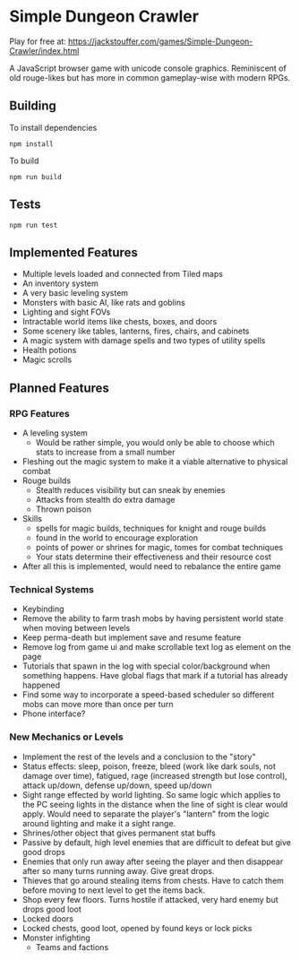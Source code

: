 # Simple Dungeon Crawler

Play for free at: https://jackstouffer.com/games/Simple-Dungeon-Crawler/index.html

A JavaScript browser game with unicode console graphics. Reminiscent of old rouge-likes
but has more in common gameplay-wise with modern RPGs.

## Building

To install dependencies

```
npm install
```

To build

```
npm run build
```

## Tests

```
npm run test
```

## Implemented Features

* Multiple levels loaded and connected from Tiled maps
* An inventory system
* A very basic leveling system
* Monsters with basic AI, like rats and goblins
* Lighting and sight FOVs
* Intractable world items like chests, boxes, and doors
* Some scenery like tables, lanterns, fires, chairs, and cabinets
* A magic system with damage spells and two types of utility spells
* Health potions
* Magic scrolls

## Planned Features

### RPG Features

* A leveling system
  * Would be rather simple, you would only be able to choose which stats to increase from a small number
* Fleshing out the magic system to make it a viable alternative to physical combat
* Rouge builds
  * Stealth reduces visibility but can sneak by enemies
  * Attacks from stealth do extra damage
  * Thrown poison
* Skills
  * spells for magic builds, techniques for knight and rouge builds
  * found in the world to encourage exploration
  * points of power or shrines for magic, tomes for combat techniques
  * Your stats determine their effectiveness and their resource cost
* After all this is implemented, would need to rebalance the entire game

### Technical Systems

* Keybinding
* Remove the ability to farm trash mobs by having persistent world state when moving
between levels
* Keep perma-death but implement save and resume feature
* Remove log from game ui and make scrollable text log as element on the page
* Tutorials that spawn in the log with special color/background when something happens. Have global flags that mark if a tutorial has already happened
* Find some way to incorporate a speed-based scheduler so different mobs can move more than once per turn
* Phone interface?

### New Mechanics or Levels

* Implement the rest of the levels and a conclusion to the "story"
* Status effects: sleep, poison, freeze, bleed (work like dark souls, not damage over time), fatigued, rage (increased strength but lose control), attack up/down, defense up/down, speed up/down
* Sight range effected by world lighting. So same logic which applies
to the PC seeing lights in the distance when the line of sight is clear
would apply. Would need to separate the player's "lantern" from the logic around lighting and make it a sight range.
* Shrines/other object that gives permanent stat buffs
* Passive by default, high level enemies that are difficult to defeat but give good drops
* Enemies that only run away after seeing the player and then disappear after so many turns running away. Give great drops.
* Thieves that go around stealing items from chests. Have to catch them before moving to next level to get the items back.
* Shop every few floors. Turns hostile if attacked, very hard enemy but drops good loot
* Locked doors
* Locked chests, good loot, opened by found keys or lock picks
* Monster infighting
  * Teams and factions

